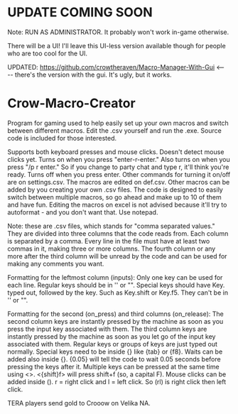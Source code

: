 # UPDATE COMING SOON

Note: RUN AS ADMINISTRATOR. It probably won't work in-game otherwise.

There will be a UI! I'll leave this UI-less version available though for people who are too cool for the UI.

UPDATED: https://github.com/crowtheraven/Macro-Manager-With-Gui <---- there's the version with the gui. It's ugly, but it works.

# Crow-Macro-Creator
Program for gaming used to help easily set up your own macros and switch between different macros. Edit the .csv yourself and run the .exe. Source code is included for those interested.

Supports both keyboard presses and mouse clicks. Doesn't detect mouse clicks yet.
Turns on when you press "enter-r-enter."
Also turns on when you press "/p r enter." So if you change to party chat and type r, it'll think you're ready.
Turns off when you press enter.
Other commands for turning it on/off are on settings.csv.
The macros are edited on def.csv. Other macros can be added by you creating your own .csv files.
The code is designed to easily switch between multiple macros, so go ahead and make up to 10 of them and have  fun.
Editing the macros on excel is not advised because it'll try to autoformat - and you don't want that. Use notepad.

Note: these are .csv files, which stands for "comma separated values." They are divided into three 
columns that the code reads from. Each column is separated by a comma. Every line in the file must
have at least two commas in it, making three or more columns. The fourth column or any more after the
third column will be unread by the code and can be used for making any comments you want.

Formatting for the leftmost column (inputs):
Only one key can be used for each line.
Regular keys should be in '' or "".
Special keys should have Key. typed out, followed by the key. Such as Key.shift or Key.f5. They can't be in '' or "".

Formatting for the second (on_press) and third columns (on_release):
The second column keys are instantly pressed by the machine as soon as you press the input key associated with them.
The third column keys are instantly pressed by the machine as soon as you let go of the input key associated with them.
Regular keys or groups of keys are just typed out normally.
Special keys need to be inside {} like {tab} or {f8}.
Waits can be added also inside {}. {0.05} will tell the code to wait 0.05 seconds before pressing the keys after it.
Multiple keys can be pressed at the same time using <>. <{shift}f> will press shift+f (so, a capital F).
Mouse clicks can be added inside (). r = right click and l = left click. So (rl) is right click then left click.

TERA players send gold to Crooow on Velika NA.
